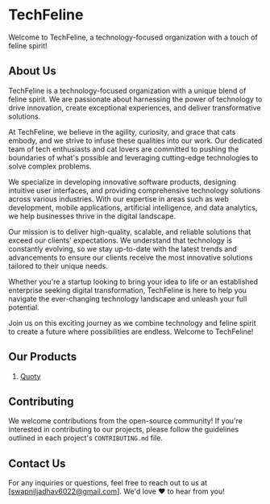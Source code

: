 # TechFeline

Welcome to TechFeline, a technology-focused organization with a touch of feline spirit!

## About Us

TechFeline is a technology-focused organization with a unique blend of feline spirit. We are passionate about harnessing the power of technology to drive innovation, create exceptional experiences, and deliver transformative solutions.

At TechFeline, we believe in the agility, curiosity, and grace that cats embody, and we strive to infuse these qualities into our work. Our dedicated team of tech enthusiasts and cat lovers are committed to pushing the boundaries of what's possible and leveraging cutting-edge technologies to solve complex problems.

We specialize in developing innovative software products, designing intuitive user interfaces, and providing comprehensive technology solutions across various industries. With our expertise in areas such as web development, mobile applications, artificial intelligence, and data analytics, we help businesses thrive in the digital landscape.

Our mission is to deliver high-quality, scalable, and reliable solutions that exceed our clients' expectations. We understand that technology is constantly evolving, so we stay up-to-date with the latest trends and advancements to ensure our clients receive the most innovative solutions tailored to their unique needs.

Whether you're a startup looking to bring your idea to life or an established enterprise seeking digital transformation, TechFeline is here to help you navigate the ever-changing technology landscape and unleash your full potential.

Join us on this exciting journey as we combine technology and feline spirit to create a future where possibilities are endless. Welcome to TechFeline!

## Our Products
1. <a href="https://techfeline.github.io/quoty">Quoty</a>


## Contributing

We welcome contributions from the open-source community! If you're interested in contributing to our projects, please follow the guidelines outlined in each project's `CONTRIBUTING.md` file.

## Contact Us

For any inquiries or questions, feel free to reach out to us at [swapniljadhav6022@gmail.com]. We'd love ❤️ to hear from you!


